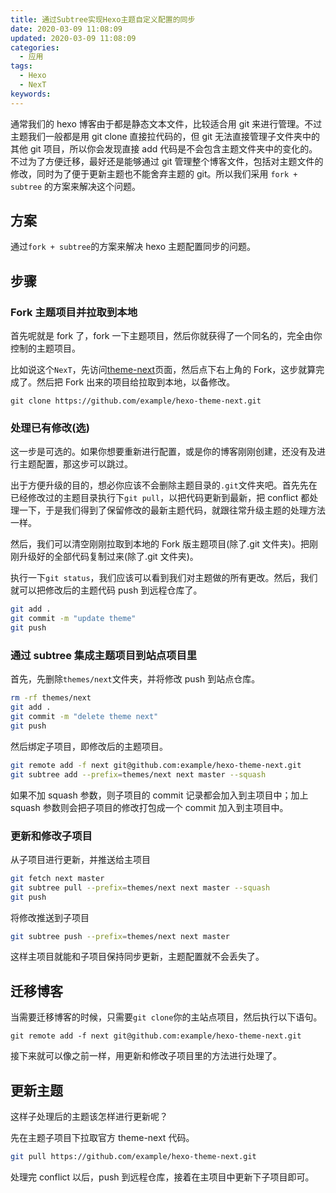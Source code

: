 ```yaml
---
title: 通过Subtree实现Hexo主题自定义配置的同步
date: 2020-03-09 11:08:09
updated: 2020-03-09 11:08:09
categories:
  - 应用
tags:
  - Hexo
  - NexT
keywords:
---
```


通常我们的 hexo 博客由于都是静态文本文件，比较适合用 git 来进行管理。不过主题我们一般都是用 git clone 直接拉代码的，但 git 无法直接管理子文件夹中的其他 git 项目，所以你会发现直接 add 代码是不会包含主题文件夹中的变化的。不过为了方便迁移，最好还是能够通过 git 管理整个博客文件，包括对主题文件的修改，同时为了便于更新主题也不能舍弃主题的 git。所以我们采用 `fork + subtree` 的方案来解决这个问题。

<!--more-->

## 方案

通过`fork + subtree`的方案来解决 hexo 主题配置同步的问题。

## 步骤

### Fork 主题项目并拉取到本地

首先呢就是 fork 了，fork 一下主题项目，然后你就获得了一个同名的，完全由你控制的主题项目。

比如说这个`NexT`，先访问[theme-next](https://github.com/theme-next/hexo-theme-next)页面，然后点下右上角的 Fork，这步就算完成了。然后把 Fork 出来的项目给拉取到本地，以备修改。

```shell
git clone https://github.com/example/hexo-theme-next.git
```

### 处理已有修改(选)

这一步是可选的。如果你想要重新进行配置，或是你的博客刚刚创建，还没有及进行主题配置，那这步可以跳过。

出于方便升级的目的，想必你应该不会删除主题目录的`.git`文件夹吧。首先先在已经修改过的主题目录执行下`git pull`，以把代码更新到最新，把 conflict 都处理一下，于是我们得到了保留修改的最新主题代码，就跟往常升级主题的处理方法一样。

然后，我们可以清空刚刚拉取到本地的 Fork 版主题项目(除了.git 文件夹)。把刚刚升级好的全部代码复制过来(除了.git 文件夹)。

执行一下`git status`，我们应该可以看到我们对主题做的所有更改。然后，我们就可以把修改后的主题代码 push 到远程仓库了。

```bash
git add .
git commit -m "update theme"
git push
```

### 通过 subtree 集成主题项目到站点项目里

首先，先删除`themes/next`文件夹，并将修改 push 到站点仓库。

```bash
rm -rf themes/next
git add .
git commit -m "delete theme next"
git push
```

然后绑定子项目，即修改后的主题项目。

```bash
git remote add -f next git@github.com:example/hexo-theme-next.git
git subtree add --prefix=themes/next next master --squash
```

如果不加 squash 参数，则子项目的 commit 记录都会加入到主项目中；加上 squash 参数则会把子项目的修改打包成一个 commit 加入到主项目中。

### 更新和修改子项目

从子项目进行更新，并推送给主项目

```bash
git fetch next master
git subtree pull --prefix=themes/next next master --squash
git push
```

将修改推送到子项目

```bash
git subtree push --prefix=themes/next next master
```

这样主项目就能和子项目保持同步更新，主题配置就不会丢失了。

## 迁移博客

当需要迁移博客的时候，只需要`git clone`你的主站点项目，然后执行以下语句。

```shell
git remote add -f next git@github.com:example/hexo-theme-next.git
```

接下来就可以像之前一样，用更新和修改子项目里的方法进行处理了。

## 更新主题

这样子处理后的主题该怎样进行更新呢？

先在主题子项目下拉取官方 theme-next 代码。

```bash
git pull https://github.com/example/hexo-theme-next.git
```

处理完 conflict 以后，push 到远程仓库，接着在主项目中更新下子项目即可。
